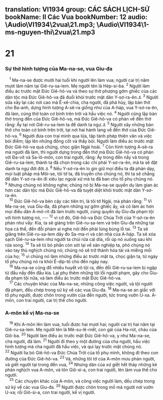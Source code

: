 translation: VI1934
group: CÁC SÁCH LỊCH-SỬ
bookName: II Các Vua 
bookNumber: 12
audio: \Audio\VI1934\2vua\21.mp3; \Audio\VI1934\1-ms-nguyen-thi\2vua\21.mp3
-------

<div class="title"><h1>21</h1><h3>Sự thờ hình tượng của Ma-na-se, vua Giu-đa</h3></div>
<span class="verse 2vua_21_1"> <sup>1</sup> Ma-na-se được mười hai tuổi khi người lên làm vua; người cai trị năm mươi lăm năm tại Giê-ru-sa-lem. Mẹ người tên là Hép-si-ba. </span>
<span class="verse 2vua_21_2"><sup>2</sup> Người làm điều ác trước mặt Đức Giê-hô-va và theo sự thờ phượng gớm ghiếc của các dân tộc mà Đức Giê-hô-va đã đuổi khỏi trước mặt dân Y-sơ-ra-ên.<a data-toggle="tooltip" data-placement="bottom" title="Gie 15:4">⚓</a></span>
<span class="verse 2vua_21_3"><sup>3</sup> Người sửa xây lại các nơi cao mà Ê-xê-chia, cha người, đã phá hủy, lập bàn thờ cho Ba-anh, dựng hình tượng A-sê-ra giống như của A-háp, vua Y-sơ-ra-ên, đã làm, cúng thờ toàn cơ binh trên trời và hầu việc nó. </span>
<span class="verse 2vua_21_4"><sup>4</sup> Người cũng lập bàn thờ trong đền của Đức Giê-hô-va, mà Đức Giê-hô-va có phán về đền thờ rằng: Ấy tại nơi Giê-ru-sa-lem ta để danh ta ngự.<a data-toggle="tooltip" data-placement="bottom" title="2Sa 7:13">⚓</a></span>
<span class="verse 2vua_21_5"><sup>5</sup> Người xây những bàn thờ cho toàn cơ binh trên trời, tại nơi hai hành lang về đền thờ của Đức Giê-hô-va. </span>
<span class="verse 2vua_21_6"><sup>6</sup> Người đưa con trai mình qua lửa, tập tành phép thiên văn và việc bói điềm; lập lên những đồng cốt và thầy bói. Người làm điều ác trước mặt Đức Giê-hô-va quá chừng, chọc giận Ngài hoài. </span>
<span class="verse 2vua_21_7"><sup>7</sup> Còn hình tượng A-sê-ra mà người đã làm, thì người dựng trong đền thờ mà Đức Giê-hô-va có phán với Đa-vít và Sa-lô-môn, con trai người, rằng: Ấy trong đền nầy và trong Giê-ru-sa-lem, thành ta đã chọn trong các chi phái Y-sơ-ra-ên, mà ta sẽ đặt danh ta ngự đời đời.<a data-toggle="tooltip" data-placement="bottom" title="1Vua 9:3-5; 2Su 7:12-18">⚓</a></span>
<span class="verse 2vua_21_8"><sup>8</sup> Nếu Y-sơ-ra-ên lo gìn giữ mọi điều ta đã phán dạy, mọi luật pháp mà Môi-se, tôi tớ ta, đã truyền cho chúng nó, thì ta sẽ chẳng để dân Y-sơ-ra-ên đi xiêu lạc ngoài xứ mà ta đã ban cho tổ phụ chúng nó. </span>
<span class="verse 2vua_21_9"><sup>9</sup> Nhưng chúng nó không nghe; chúng nó bị Ma-na-se quyến dụ làm gian ác hơn các dân tộc mà Đức Giê-hô-va đã tuyệt diệt khỏi trước mặt dân Y-sơ-ra-ên. <br/></span>
<span class="verse 2vua_21_10"> <sup>10</sup> Đức Giê-hô-va bèn cậy các tiên tri, là tôi tớ Ngài, mà phán rằng: </span>
<span class="verse 2vua_21_11"><sup>11</sup> Vì Ma-na-se, vua Giu-đa, đã phạm những sự gớm ghiếc ấy, và có làm ác hơn mọi điều dân A-mô-rít đã làm trước người, cùng quyến dụ Giu-đa phạm tội với hình tượng nó, --- </span>
<span class="verse 2vua_21_12"><sup>12</sup> vì cớ đó, Giê-hô-va Đức Chúa Trời của Y-sơ-ra-ên phán như vầy: Kìa, ta sẽ giáng trên Giê-ru-sa-lem và trên Giu-đa những tai họa cả thể, đến đỗi phàm ai nghe nói đến phải lùng bùng lỗ tai. </span>
<span class="verse 2vua_21_13"><sup>13</sup> Ta sẽ giăng trên Giê-ru-sa-lem dây đo Sa-ma-ri và cân nhà của A-háp. Ta sẽ xóa sạch Giê-ru-sa-lem như người ta chùi rửa cái dĩa, rồi úp nó xuống sau khi rửa xong. </span>
<span class="verse 2vua_21_14"><sup>14</sup> Ta sẽ từ bỏ phần còn sót lại về sản nghiệp ta, phó chúng nó vào tay thù nghịch chúng nó; chúng nó sẽ trở thành hóa tài và miếng mồi của họ; </span>
<span class="verse 2vua_21_15"><sup>15</sup> vì chúng nó làm những điều ác trước mặt ta, chọc giận ta, từ ngày tổ phụ chúng nó ra khỏi Ê-díp-tô cho đến ngày nay. <br/></span>
<span class="verse 2vua_21_16"> <sup>16</sup> Ma-na-se cũng đổ nhiều huyết vô tội ra, đến đỗi Giê-ru-sa-lem bị ngập từ đầu nầy đến đầu kia. Lại phụ thêm những tội lỗi người phạm, gây cho Giu-đa phạm tội nữa, và làm điều ác trước mặt Đức Giê-hô-va. <br/></span>
<span class="verse 2vua_21_17"> <sup>17</sup> Các chuyện khác của Ma-na-se, những công việc người, và tội người đã phạm, đều chép trong sử ký về các vua Giu-đa. </span>
<span class="verse 2vua_21_18"><sup>18</sup> Ma-na-se an giấc với tổ phụ người, được chôn trong vườn của đền người, tức trong vườn U-xa. A-môn, con trai người, cai trị thế cho người. <br/></span>
<div class="title"><h3>A-môn kế vị Ma-na-se</h3></div>
<span class="verse 2vua_21_19"> <sup>19</sup> Khi A-môn lên làm vua, tuổi được hai mươi hai; người cai trị hai năm tại Giê-ru-sa-lem. Mẹ người tên là Mê-su-lê-mết, con gái của Ha-rút, cháu của Giô-ba. </span>
<span class="verse 2vua_21_20"><sup>20</sup> Người làm điều ác trước mặt Đức Giê-hô-va, y như Ma-na-se, cha người, đã làm. </span>
<span class="verse 2vua_21_21"><sup>21</sup> Người đi theo y một đường của cha người, hầu việc hình tượng mà cha người đã hầu việc, và quì lạy trước mặt chúng nó. </span>
<span class="verse 2vua_21_22"><sup>22</sup> Người lìa bỏ Giê-hô-va Đức Chúa Trời của tổ phụ mình, không đi theo con đường của Đức Giê-hô-va. </span>
<span class="verse 2vua_21_23"><sup>23</sup> Vả, những tôi tớ của A-môn mưu phản người, và giết người tại trong đền vua, </span>
<span class="verse 2vua_21_24"><sup>24</sup> Nhưng dân của xứ giết hết thảy những kẻ phản nghịch vua A-môn, và tôn Giô-si-a, con trai người, lên làm vua thế cho người. <br/></span>
<span class="verse 2vua_21_25"> <sup>25</sup> Các chuyện khác của A-môn, và công việc người làm, đều chép trong sử ký về các vua Giu-đa. </span>
<span class="verse 2vua_21_26"><sup>26</sup> Người được chôn trong mồ mả người nơi vườn U-xa; rồi Giô-si-a, con trai người, kế vị người. <br/></span>
